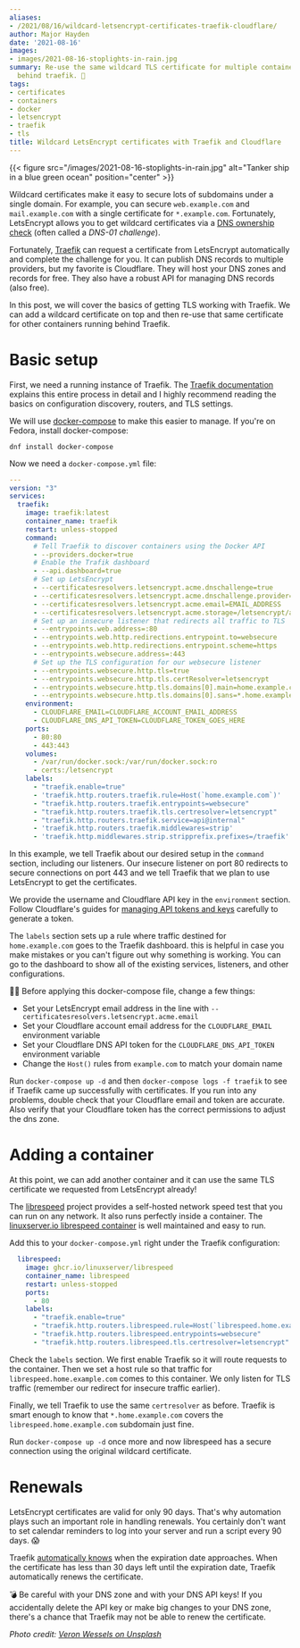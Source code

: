 ```yaml
---
aliases:
- /2021/08/16/wildcard-letsencrypt-certificates-traefik-cloudflare/
author: Major Hayden
date: '2021-08-16'
images:
- images/2021-08-16-stoplights-in-rain.jpg
summary: Re-use the same wildcard TLS certificate for multiple containers running
  behind traefik. 🚦
tags:
- certificates
- containers
- docker
- letsencrypt
- traefik
- tls
title: Wildcard LetsEncrypt certificates with Traefik and Cloudflare
---
```


{{< figure src="/images/2021-08-16-stoplights-in-rain.jpg" alt="Tanker ship in a blue green ocean" position="center" >}}

Wildcard certificates make it easy to secure lots of subdomains under a single
domain. For example, you can secure `web.example.com` and `mail.example.com`
with a single certificate for `*.example.com`. Fortunately, LetsEncrypt allows
you to get wildcard certificates via a [DNS ownership check] (often called a
_DNS-01 challenge_).

Fortunately, [Traefik] can request a certificate from
LetsEncrypt automatically and complete the challenge for you. It can publish DNS
records to multiple providers, but my favorite is Cloudflare. They will host
your DNS zones and records for free. They also have a robust API for managing
DNS records (also free).

In this post, we will cover the basics of getting TLS working with Traefik. We
can add a wildcard certificate on top and then re-use that same certificate for
other containers running behind Traefik.

[DNS ownership check]: https://letsencrypt.org/docs/challenge-types/
[Traefik]: https://traefik.io/

# Basic setup

First, we need a running instance of Traefik. The [Traefik documentation]
explains this entire process in detail and I highly recommend reading the basics
on configuration discovery, routers, and TLS settings.

We will use [docker-compose] to make this easier to manage. If you're on Fedora, install docker-compose:

```console
dnf install docker-compose
```

Now we need a `docker-compose.yml` file:

```yaml
---
version: "3"
services:
  traefik:
    image: traefik:latest
    container_name: traefik
    restart: unless-stopped
    command:
      # Tell Traefik to discover containers using the Docker API
      - --providers.docker=true
      # Enable the Trafik dashboard
      - --api.dashboard=true
      # Set up LetsEncrypt
      - --certificatesresolvers.letsencrypt.acme.dnschallenge=true
      - --certificatesresolvers.letsencrypt.acme.dnschallenge.provider=cloudflare
      - --certificatesresolvers.letsencrypt.acme.email=EMAIL_ADDRESS
      - --certificatesresolvers.letsencrypt.acme.storage=/letsencrypt/acme.json
      # Set up an insecure listener that redirects all traffic to TLS
      - --entrypoints.web.address=:80
      - --entrypoints.web.http.redirections.entrypoint.to=websecure
      - --entrypoints.web.http.redirections.entrypoint.scheme=https
      - --entrypoints.websecure.address=:443
      # Set up the TLS configuration for our websecure listener
      - --entrypoints.websecure.http.tls=true
      - --entrypoints.websecure.http.tls.certResolver=letsencrypt
      - --entrypoints.websecure.http.tls.domains[0].main=home.example.com
      - --entrypoints.websecure.http.tls.domains[0].sans=*.home.example.com
    environment:
      - CLOUDFLARE_EMAIL=CLOUDFLARE_ACCOUNT_EMAIL_ADDRESS
      - CLOUDFLARE_DNS_API_TOKEN=CLOUDFLARE_TOKEN_GOES_HERE
    ports:
      - 80:80
      - 443:443
    volumes:
      - /var/run/docker.sock:/var/run/docker.sock:ro
      - certs:/letsencrypt
    labels:
      - "traefik.enable=true"
      - 'traefik.http.routers.traefik.rule=Host(`home.example.com`)'
      - "traefik.http.routers.traefik.entrypoints=websecure"
      - "traefik.http.routers.traefik.tls.certresolver=letsencrypt"
      - "traefik.http.routers.traefik.service=api@internal"
      - 'traefik.http.routers.traefik.middlewares=strip'
      - 'traefik.http.middlewares.strip.stripprefix.prefixes=/traefik'
```

In this example, we tell Traefik about our desired setup in the `command`
section, including our listeners. Our insecure listener on port 80 redirects to
secure connections on port 443 and we tell Traefik that we plan to use
LetsEncrypt to get the certificates.

We provide the username and Cloudflare API key in the `environment` section.
Follow Cloudflare's guides for [managing API tokens and keys] carefully to
generate a token.

The `labels` section sets up a rule where traffic destined for
`home.example.com` goes to the Traefik dashboard. this is helpful in case you
make mistakes or you can't figure out why something is working. You can go to
the dashboard to show all of the existing services, listeners, and other
configurations.

☝🏻 Before applying this docker-compose file, change a few things:

* Set your LetsEncrypt email address in the line with
  `--certificatesresolvers.letsencrypt.acme.email`
* Set your Cloudflare account email address for the `CLOUDFLARE_EMAIL`
  environment variable
* Set your Cloudflare DNS API token for the `CLOUDFLARE_DNS_API_TOKEN`
  environment variable
* Change the `Host()` rules from `example.com` to match your domain name

Run `docker-compose up -d` and then `docker-compose logs -f traefik` to see if
Traefik came up successfully with certificates. If you run into any problems,
double check that your Cloudflare email and token are accurate. Also verify that
your Cloudflare token has the correct permissions to adjust the dns zone.

[Traefik documentation]: https://doc.traefik.io/traefik/
[docker-compose]: https://docs.docker.com/compose/
[managing API tokens and keys]: https://support.cloudflare.com/hc/en-us/articles/200167836-Managing-API-Tokens-and-Keys

# Adding a container

At this point, we can add another container and it can use the same TLS
certificate we requested from LetsEncrypt already!

The [librespeed] project provides a self-hosted network speed test that you can
run on any network. It also runs perfectly inside a container. The
[linuxserver.io librespeed container] is well maintained and easy to run.

Add this to your `docker-compose.yml` right under the Traefik configuration:

```yaml
  librespeed:
    image: ghcr.io/linuxserver/librespeed
    container_name: librespeed
    restart: unless-stopped
    ports:
      - 80
    labels:
      - "traefik.enable=true"
      - "traefik.http.routers.librespeed.rule=Host(`librespeed.home.example.com`)"
      - "traefik.http.routers.librespeed.entrypoints=websecure"
      - "traefik.http.routers.librespeed.tls.certresolver=letsencrypt"
```

Check the `labels` section. We first enable Traefik so it will route requests to
the container. Then we set a host rule so that traffic for
`librespeed.home.example.com` comes to this container. We only listen for TLS
traffic (remember our redirect for insecure traffic earlier).

Finally, we tell Traefik to use the same `certresolver` as before. Traefik is
smart enough to know that `*.home.example.com` covers the
`librespeed.home.example.com` subdomain just fine.

Run `docker-compose up -d` once more and now librespeed has a secure connection
using the original wildcard certificate.

[librespeed]: https://librespeed.org/
[linuxserver.io librespeed container]: https://docs.linuxserver.io/images/docker-librespeed

# Renewals

LetsEncrypt certificates are valid for only 90 days. That's why automation plays
such an important role in handling renewals. You certainly don't want to set
calendar reminders to log into your server and run a script every 90 days. 😱

Traefik [automatically knows] when the expiration date approaches. When the
certificate has less than 30 days left until the expiration date, Traefik
automatically renews the certificate.

💣 Be careful with your DNS zone and with your DNS API keys! If you accidentally
delete the API key or make big changes to your DNS zone, there's a chance that
Traefik may not be able to renew the certificate.

[automatically knows]: https://doc.traefik.io/traefik/https/acme/

*Photo credit: [Veron Wessels on Unsplash](https://unsplash.com/photos/GIcoFy0zrDo)*